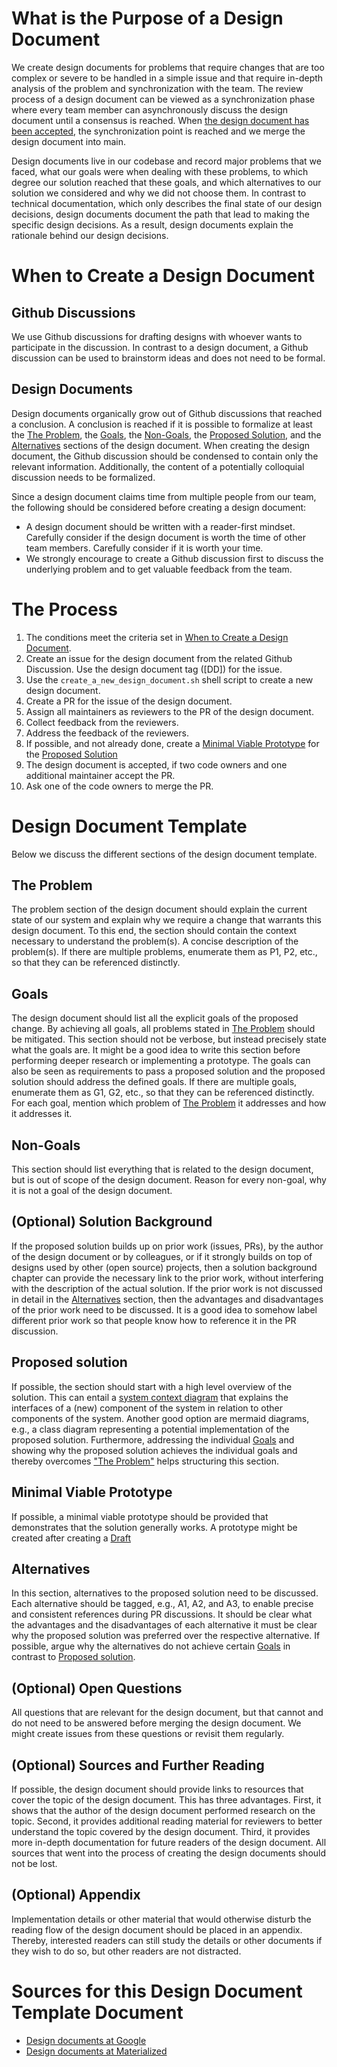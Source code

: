 # What is the Purpose of a Design Document
We create design documents for problems that require changes that are too complex or severe to be handled in a simple issue and that require in-depth analysis of the problem and synchronization with the team.
The review process of a design document can be viewed as a synchronization phase where every team member can asynchronously discuss the design document until a consensus is reached. 
When [the design document has been accepted](#how-is-a-design-document-accepted), the synchronization point is reached and we merge the design document into main. 

Design documents live in our codebase and record major problems that we faced, what our goals were when dealing with these problems, to which degree our solution reached that these goals, and which alternatives to our solution we considered and why we did not choose them. In contrast to technical documentation, which only describes the final state of our design decisions, design documents document the path that lead to making the specific design decisions. As a result, design documents explain the rationale behind our design decisions.

# When to Create a Design Document
## Github Discussions
We use Github discussions for drafting designs with whoever wants to participate in the discussion. In contrast to a design document, a Github discussion can be used to brainstorm ideas and does not need to be formal.

## Design Documents
Design documents organically grow out of Github discussions that reached a conclusion. A conclusion is reached if it is possible to formalize at least the [The Problem](#the-problem), the [Goals](#goals), the [Non-Goals](#non-goals), the [Proposed Solution](#proposed-solution), and the [Alternatives](#alternatives) sections of the design document. When creating the design document, the Github discussion should be condensed to contain only the relevant information. Additionally, the content of a potentially colloquial discussion needs to be formalized. 

Since a design document claims time from multiple people from our team, the following should be considered before creating a design document:
- A design document should be written with a reader-first mindset. Carefully consider if the design document is worth the time of other team members. Carefully consider if it is worth your time.
- We strongly encourage to create a Github discussion first to discuss the underlying problem and to get valuable feedback from the team.

# The Process
1. The conditions meet the criteria set in [When to Create a Design Document](#when-to-create-a-design-document).
2. Create an issue for the design document from the related Github Discussion. Use the design document tag ([DD]) for the issue.
3. Use the `create_a_new_design_document.sh` shell script to create a new design document.
4. Create a PR for the issue of the design document.
5. Assign all maintainers as reviewers to the PR of the design document.
6. Collect feedback from the reviewers.
7. Address the feedback of the reviewers.
8. If possible, and not already done, create a [Minimal Viable Prototype](#minimal-viable-prototype) for the [Proposed Solution](#proposed-solution)
9. The design document is accepted, if two code owners and one additional maintainer accept the PR. 
10. Ask one of the code owners to merge the PR.

# Design Document Template
Below we discuss the different sections of the design document template.

## The Problem
The problem section of the design document should explain the current state of our system and explain why we require a change that warrants this design document. To this end, the section should contain the context necessary to understand the problem(s). A concise description of the problem(s). If there are multiple problems, enumerate them as P1, P2, etc., so that they can be referenced distinctly.

## Goals
The design document should list all the explicit goals of the proposed change. By achieving all goals, all problems stated in [The Problem](#the-problem) should be mitigated. This section should not be verbose, but instead precisely state what the goals are. It might be a good idea to write this section before performing deeper research or implementing a prototype. The goals can also be seen as requirements to pass a proposed solution and the proposed solution should address the defined goals. If there are multiple goals, enumerate them as G1, G2, etc., so that they can be referenced distinctly. For each goal, mention which problem of [The Problem](#the-problem) it addresses and how it addresses it.

## Non-Goals
This section should list everything that is related to the design document, but is out of scope of the design document. Reason for every non-goal, why it is not a goal of the design document.

## (Optional) Solution Background
If the proposed solution builds up on prior work (issues, PRs), by the author of the design document or by colleagues, or if it strongly builds on top of designs used by other (open source) projects, then a solution background chapter can provide the necessary link to the prior work, without interfering with the description of the actual solution.
If the prior work is not discussed in detail in the [Alternatives](#alternatives) section, then the advantages and disadvantages of the prior work need to be discussed. It is a good idea to somehow label different prior work so that people know how to reference it in the PR discussion.

## Proposed solution
If possible, the section should start with a high level overview of the solution. This can entail a [system context diagram](https://en.wikipedia.org/wiki/System_context_diagram) that explains the interfaces of a (new) component of the system in relation to other components of the system. Another good option are mermaid diagrams, e.g., a class diagram representing a potential implementation of the proposed solution.
Furthermore, addressing the individual [Goals](#goals) and showing why the proposed solution achieves the individual goals and thereby overcomes ["The Problem"](#the-problem) helps structuring this section.

## Minimal Viable Prototype
If possible, a minimal viable prototype should be provided that demonstrates that the solution generally works. A prototype might be created after creating a [Draft](#draft)

## Alternatives
In this section, alternatives to the proposed solution need to be discussed. Each alternative should be tagged, e.g., A1, A2, and A3, to enable precise and consistent references during PR discussions.
It should be clear what the advantages and the disadvantages of each alternative it must be clear why the proposed solution was preferred over the respective alternative. If possible, argue why the alternatives do not achieve certain [Goals](#goals) in contrast to [Proposed solution](#proposed-solution).

## (Optional) Open Questions
All questions that are relevant for the design document, but that cannot and do not need to be answered before merging the design document. We might create issues from these questions or revisit them regularly.

## (Optional) Sources and Further Reading
If possible, the design document should provide links to resources that cover the topic of the design document. This has three advantages. First, it shows that the author of the design document performed research on the topic. Second, it provides additional reading material for reviewers to better understand the topic covered by the design document. Third, it provides more in-depth documentation for future readers of the design document. All sources that went into the process of creating the design documents should not be lost.

## (Optional) Appendix
Implementation details or other material that would otherwise disturb the reading flow of the design document should be placed in an appendix. Thereby, interested readers can still study the details or other documents if they wish to do so, but other readers are not distracted.

# Sources for this Design Document Template Document
- [Design documents at Google](https://www.industrialempathy.com/posts/design-docs-at-google/)
- [Design documents at Materialized](https://github.com/MaterializeInc/materialize/tree/main/doc/developer/design)